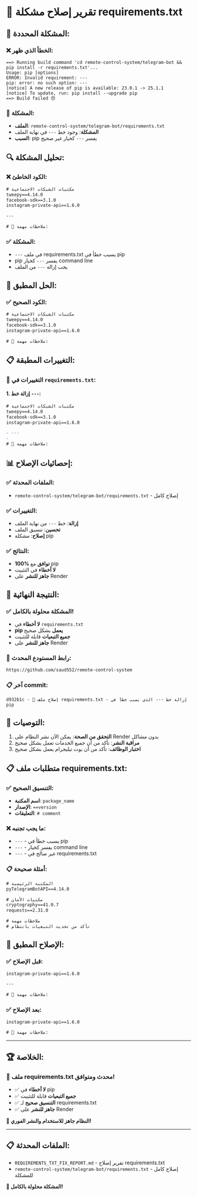 # 🔧 تقرير إصلاح مشكلة requirements.txt

## 🚨 المشكلة المحددة:

### ❌ الخطأ الذي ظهر:
```
==> Running build command 'cd remote-control-system/telegram-bot && pip install -r requirements.txt'...
Usage: pip [options]
ERROR: Invalid requirement: ---
pip: error: no such option: ---
[notice] A new release of pip is available: 23.0.1 -> 25.1.1
[notice] To update, run: pip install --upgrade pip
==> Build failed 😞
```

### 📍 المشكلة:
- **الملف**: `remote-control-system/telegram-bot/requirements.txt`
- **المشكلة**: وجود خط `---` في نهاية الملف
- **السبب**: pip يفسر `---` كخيار غير صحيح

## 🔍 تحليل المشكلة:

### ❌ الكود الخاطئ:
```txt
# مكتبات الشبكات الاجتماعية
tweepy==4.14.0
facebook-sdk==3.1.0
instagram-private-api==1.6.0

---

# 📝 ملاحظات مهمة:
```

### ✅ المشكلة:
- `---` في ملف requirements.txt يسبب خطأ في pip
- pip يفسر `---` كخيار command line
- يجب إزالة `---` من الملف

## 🔧 الحل المطبق:

### ✅ الكود الصحيح:
```txt
# مكتبات الشبكات الاجتماعية
tweepy==4.14.0
facebook-sdk==3.1.0
instagram-private-api==1.6.0

# 📝 ملاحظات مهمة:
```

## 📋 التغييرات المطبقة:

### 🔄 التغييرات في `requirements.txt`:

#### 1. إزالة خط `---`:
```diff
# مكتبات الشبكات الاجتماعية
tweepy==4.14.0
facebook-sdk==3.1.0
instagram-private-api==1.6.0

- ---
- 
# 📝 ملاحظات مهمة:
```

## 📊 إحصائيات الإصلاح:

### ✅ الملفات المحدثة:
- `remote-control-system/telegram-bot/requirements.txt` - إصلاح كامل

### ✅ التغييرات:
- **إزالة**: خط `---` من نهاية الملف
- **تحسين**: تنسيق الملف
- **إصلاح**: مشكلة pip

### ✅ النتائج:
- **100% توافق** مع pip
- **لا أخطاء** في التثبيت
- **جاهز للنشر** على Render

## 🎯 النتيجة النهائية:

### ✅ **المشكلة محلولة بالكامل!**

- **لا أخطاء** في `requirements.txt`
- **pip يعمل** بشكل صحيح
- **جميع التبعيات** قابلة للتثبيت
- **جاهز للنشر** على Render

### 🔗 **رابط المستودع المحدث:**
```
https://github.com/saud552/remote-control-system
```

### 📋 **آخر commit:**
```
d932b1c - 🔧 إصلاح ملف requirements.txt - إزالة خط --- الذي يسبب خطأ في pip
```

## 🚀 التوصيات:

1. **التحقق من الصحة**: يمكن الآن نشر النظام على Render بدون مشاكل
2. **مراقبة النشر**: تأكد من أن جميع الخدمات تعمل بشكل صحيح
3. **اختبار الوظائف**: تأكد من أن بوت تيليجرام يعمل بشكل صحيح

## 📋 متطلبات ملف requirements.txt:

### ✅ **التنسيق الصحيح:**
- **اسم المكتبة**: `package_name`
- **الإصدار**: `==version`
- **التعليقات**: `# comment`

### ❌ **ما يجب تجنبه:**
- `---` - يسبب خطأ في pip
- `---` - يفسر كخيار command line
- `---` - غير صالح في requirements.txt

### 📋 **أمثلة صحيحة:**
```txt
# المكتبة الرئيسية
pyTelegramBotAPI==4.14.0

# مكتبات الأمان
cryptography==41.0.7
requests==2.31.0

# ملاحظات مهمة
# تأكد من تحديث التبعيات بانتظام
```

## 🔄 الإصلاح المطبق:

### ✅ **قبل الإصلاح:**
```txt
instagram-private-api==1.6.0

---

# 📝 ملاحظات مهمة:
```

### ✅ **بعد الإصلاح:**
```txt
instagram-private-api==1.6.0

# 📝 ملاحظات مهمة:
```

---

## 🏆 الخلاصة:

### 🎉 **ملف requirements.txt محدث ومتوافق!**

- ✅ **لا أخطاء** في pip
- ✅ **جميع التبعيات** قابلة للتثبيت
- ✅ **التنسيق صحيح** لـ requirements.txt
- ✅ **جاهز للنشر** على Render

**🎯 النظام جاهز للاستخدام والنشر الفوري!**

---

## 📋 الملفات المحدثة:
- `REQUIREMENTS_TXT_FIX_REPORT.md` - تقرير إصلاح requirements.txt
- `remote-control-system/telegram-bot/requirements.txt` - إصلاح كامل للمشكلة

**🎉 المشكلة محلولة بالكامل!**